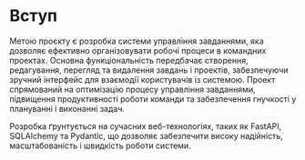 # Вступ

Метою проєкту є розробка системи управління завданнями, яка дозволяє ефективно організовувати робочі процеси в командних проектах. Основна функціональність передбачає створення, редагування, перегляд та видалення завдань і проектів, забезпечуючи зручний інтерфейс для взаємодії користувачів із системою. Проект спрямований на оптимізацію процесу управління завданнями, підвищення продуктивності роботи команди та забезпечення гнучкості у плануванні і виконанні задач.

Розробка ґрунтується на сучасних веб-технологіях, таких як FastAPI, SQLAlchemy та Pydantic, що дозволяє забезпечити високу надійність, масштабованість і швидкість роботи системи.
